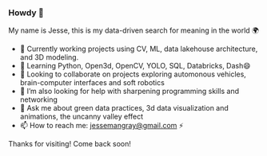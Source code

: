 ###  Howdy 🤠
My name is Jesse, this is my data-driven search for meaning in the world 🌍

- 🔭 Currently working projects using CV, ML, data lakehouse architecture, and 3D modeling.
- 🌱 Learning Python, Open3d, OpenCV, YOLO, SQL, Databricks, Dash😄
- 👯 Looking to collaborate on  projects exploring automonous vehicles, brain-computer interfaces and soft robotics
- 🤔 I’m also looking for help with sharpening programming skills and networking 
- 💬 Ask me about green data practices, 3d data visualization and animations, the uncanny valley effect
- 📫 How to reach me: jessemangray@gmail.com ⚡ 
  

Thanks for visiting! Come back soon!
